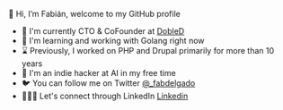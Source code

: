 👋 Hi, I’m Fabián, welcome to my GitHub profile

- 🔭 I'm currently CTO & CoFounder at [DobleD](https://dobled.net)
- 🌱 I'm learning and working with Golang right now
- ⌛ Previously, I worked on PHP and Drupal primarily for more than 10 years
- 🤔 I'm an indie hacker at AI in my free time
- 🐦 You can follow me on Twitter [@_fabdelgado](https://twitter.com/_fabdelgado)
- 👨🏼‍💼 Let's connect through LinkedIn [Linkedin](https://www.linkedin.com/in/fabdelgado/)
